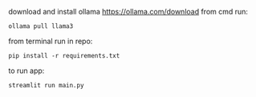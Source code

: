 download and install ollama https://ollama.com/download
from cmd run:
```
ollama pull llama3
```
from terminal run in repo:
```
pip install -r requirements.txt
```

to run app:
```
streamlit run main.py
```
